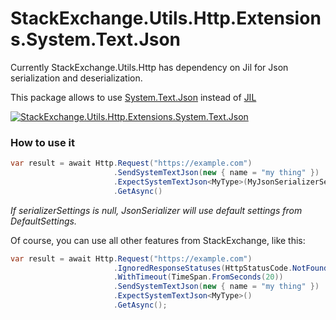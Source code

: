 # StackExchange.Utils.Http.Extensions.System.Text.Json

Currently StackExchange.Utils.Http has dependency on Jil for Json serialization and deserialization.

This package allows to use [System.Text.Json](https://learn.microsoft.com/en-us/dotnet/api/system.text.json?view=net-8.0) instead of [JIL](https://github.com/kevin-montrose/Jil)

[![StackExchange.Utils.Http.Extensions.System.Text.Json](https://img.shields.io/badge/nuget-v0.0.1-green)](https://www.nuget.org/packages/StackExchange.Utils.Http.Extensions.System.Text.Json/0.0.1)

### How to use it

```c#
var result = await Http.Request("https://example.com")  
                       .SendSystemTextJson(new { name = "my thing" })
                       .ExpectSystemTextJson<MyType>(MyJsonSerializerSettings)
                       .GetAsync()
```

*If serializerSettings is null, JsonSerializer will use default settings from DefaultSettings.*

Of course, you can use all other features from StackExchange, like this:
```c#
var result = await Http.Request("https://example.com")
                       .IgnoredResponseStatuses(HttpStatusCode.NotFound)
                       .WithTimeout(TimeSpan.FromSeconds(20))
                       .SendSystemTextJson(new { name = "my thing" })
                       .ExpectSystemTextJson<MyType>()
                       .GetAsync();
```

